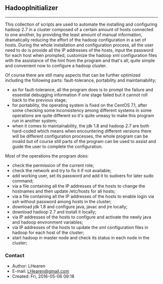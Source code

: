 ## HadoopInitializer
-----
This collection of scripts are used to automate the installing and configuring hadoop 2.7
in a cluster composed of a certain amount of hosts connected to one another, by providing the least amount of manual information, dramatically reducing the effort of the hadoop configuration in a set of hosts. During the whole installation and configuration process, all the user need to do is provide all the IP addresses of the hosts, input the password for each host when prompted, customize the hadoop xml configuration files with the assistance of the hint from the program and that's all, quite simple and convenient now to configure a hadoop cluster.

Of course there are still many aspects that can be further optimized including the following parts: fault-tolerance, portability and maintainability; 
- as for fault-tolerance, all the program does is to prompt the failure and essential debugging information if one stage failed but it cannot roll back to the previous stage; 
- for portability, the operating system is fixed on the CentOS 7.1, after some checking some inconsistency among different systems in some operations are quite different so it's quite uneasy to make this program run in another system;  
- when it comes to maintainability, the jdk 1.8 and hadoop 2.7 are both hard-coded which means when encountering different versions there will be different configuration processes, the whole program can be invalid but of course still parts of the program can be used to assist and guide the user to complete the configuration.

Most of the operations the program does:

- check the permission of the current role;
- check the network and try to fix it if not available;
- add working user, set its password and add it to sudoers for later sudo command;
- via a file containing all the IP addresses of the hosts to change the hostnames and then update /etc/hosts for all hosts;
- via a file containing all the IP addresses of the hosts to enable login via ssh without password among hosts in the cluster;
- download jdk 1.8 and configure java, javac and jre locally;
- download hadoop 2.7 and install it locally;
- via IP addresses of the hosts to configure and activate the newly java and hadoop environment variables;
- via IP addresses of the hosts to update the xml configuration files in hadoop for each host of the cluster;
- start hadoop in master node and check its status in each node in the cluster;

### Contact

- Author: LHearen
- E-mail: LHearen@gmail.com   
- Created: Fri, 2016-05-06 09:18
